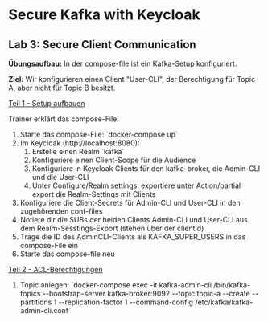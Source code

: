 # Secure Kafka with Keycloak

## Lab 3: Secure Client Communication

**Übungsaufbau:** In der compose-file ist ein Kafka-Setup konfiguriert. 

**Ziel:** Wir konfigurieren einen Client "User-CLI", der Berechtigung für Topic A, aber nicht für Topic B besitzt. 


<u>Teil 1 - Setup aufbauen</u>

Trainer erklärt das compose-File!

<ol>
    <li>Starte das compose-File: `docker-compose up`</li>
    <li>Im Keycloak (http://localhost:8080):
    <ol>
        <li>Erstelle einen Realm `kafka`</li>    
        <li>Konfiguriere einen Client-Scope für die Audience</li>
        <li>Konfiguriere in Keycloak Clients für den kafka-broker, die Admin-CLI und die User-CLI</li>
        <li>Unter Configure/Realm settings: exportiere unter Action/partial export die Realm-Settings mit Clients</li>
    </ol>
    </li>
    <li>Konfiguriere die Client-Secrets für Admin-CLI und User-CLI in den zugehörenden conf-files</li>
    <li>Notiere dir die SUBs der beiden Clients Admin-CLI und User-CLI aus dem Realm-Sesstings-Export (stehen über der clientId)</li>
    <li>Trage die ID des AdminCLI-Clients als KAFKA_SUPER_USERS in das compose-File ein</li>
    <li>Starte das compose-file neu</li>
</ol>

<u>Teil 2 - ACL-Berechtigungen</u>
<ol>
    <li>Topic anlegen: `docker-compose exec -it kafka-admin-cli /bin/kafka-topics --bootstrap-server kafka-broker:9092 --topic topic-a --create --partitions 1 --replication-factor 1 --command-config /etc/kafka/kafka-admin-cli.conf`</li>
</ol>